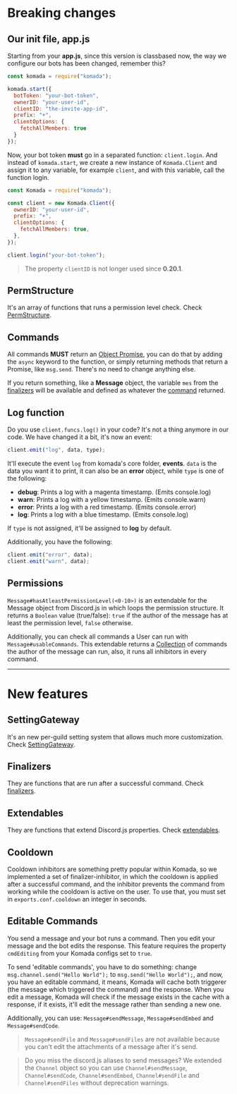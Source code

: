 # Breaking changes

## Our init file, app.js

Starting from your **app.js**, since this version is classbased now, the
way we configure our bots has been changed, remember this?

```js
const komada = require("komada");

komada.start({
  botToken: "your-bot-token",
  ownerID: "your-user-id",
  clientID: "the-invite-app-id",
  prefix: "+",
  clientOptions: {
    fetchAllMembers: true
  }
});
```

Now, your bot token **must** go in a separated function: `client.login`. And instead of `komada.start`, we create a new instance of `Komada.Client` and assign it to any variable, for example `client`, and with this variable, call the function login.

```js
const Komada = require("komada");

const client = new Komada.Client({
  ownerID: "your-user-id",
  prefix: "+",
  clientOptions: {
    fetchAllMembers: true,
  },
});

client.login("your-bot-token");
```

> The property `clientID` is not longer used since **0.20.1**.

## PermStructure

It's an array of functions that runs a permission level check. Check [PermStructure](permStructure.md).

## Commands

All commands **MUST** return an [Object Promise](https://developer.mozilla.org/en/docs/Web/JavaScript/Reference/Global_Objects/Promise), you can do that by adding the `async` keyword to the function, or simply returning methods that return a Promise, like `msg.send`. There's no need to change anything else.

If you return something, like a **Message** object, the variable `mes` from the [finalizers](finalizers.md) will be available and defined as whatever the [command](commands.md) returned.

## Log function

Do you use `client.funcs.log()` in your code? It's not a thing anymore in our code. We have changed it a bit, it's now an event:

```js
client.emit("log", data, type);
```

It'll execute the event `log` from komada's core folder, **events**. `data` is the data you want it to print, it can also be an **error** object, while `type` is one of the following:

- **debug**: Prints a log with a magenta timestamp. (Emits console.log)
- **warn**: Prints a log with a yellow timestamp. (Emits console.warn)
- **error**: Prints a log with a red timestamp. (Emits console.error)
- **log**: Prints a log with a blue timestamp. (Emits console.log)

If `type` is not assigned, it'll be assigned to **log** by default.

Additionally, you have the following:

```js
client.emit("error", data);
client.emit("warn", data);
```

## Permissions

`Message#hasAtleastPermissionLevel(<0-10>)` is an extendable for the Message object from Discord.js in which loops the permission structure. It returns a `Boolean` value (true/false): `true` if the author of the message has at least the permission level, `false` otherwise.

Additionally, you can check all commands a User can run with `Message#usableCommands`. This extendable returns a [Collection](https://discord.js.org/#/docs/main/master/class/Collection) of commands the author of the message can run, also, it runs all inhibitors in every command.

___

# New features

## SettingGateway

It's an new per-guild setting system that allows much more customization. Check [SettingGateway](settingGateway.md).

## Finalizers

They are functions that are run after a successful command. Check [finalizers](finalizers.md).

## Extendables

They are functions that extend Discord.js properties. Check [extendables](extendables.md).

## Cooldown

Cooldown inhibitors are something pretty popular within Komada, so we implemented a set of finalizer-inhibitor, in which the cooldown is applied after a successful command, and the inhibitor prevents the command from working while the cooldown is active on the user. To use that, you must set in `exports.conf.cooldown` an integer in seconds.

## Editable Commands

You send a message and your bot runs a command. Then you edit your message and the bot edits the response. This feature requires the property `cmdEditing` from your Komada configs set to `true`.

To send 'editable commands', you have to do something: change `msg.channel.send("Hello World");` to `msg.send("Hello World");`, and now, you have an editable command, it means, Komada will cache both triggerer (the message which triggered the command) and the response. When you edit a message, Komada will check if the message exists in the cache with a response, if it exists, it'll edit the message rather than sending a new one.

Additionally, you can use: `Message#sendMessage`, `Message#sendEmbed` and `Message#sendCode`.

> `Message#sendFile` and `Message#sendFiles` are not available because you can't edit the attachments of a message after it's send.

> Do you miss the discord.js aliases to send messages? We extended the `Channel` object so you can use `Channel#sendMessage`, `Channel#sendCode`, `Channel#sendEmbed`, `Channel#sendFile` and `Channel#sendFiles` without deprecation warnings.
